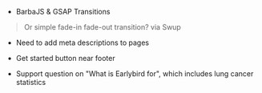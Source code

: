 - BarbaJS & GSAP Transitions
> Or simple fade-in fade-out transition? via Swup

- Need to add meta descriptions to pages

- Get started button near footer

- Support question on "What is Earlybird for", which includes lung cancer statistics
